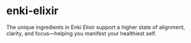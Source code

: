 # enki-elixir
The unique ingredients in Enki Elixir support a higher state of alignment, clarity, and focus—helping you manifest your healthiest self.

